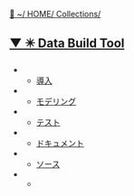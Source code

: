 [🔗 ~/ HOME/ Collections/](https://gitpress.io/@sh16ma/collections)


## [▼ ✴️ Data Build Tool](https://gitpress.io/c/databuildtool/)
- - [導入](dbt_init.md)
- - [モデリング](dbt_modeling.md)
- - [テスト](dbt_test.md)
- - [ドキュメント](dbt_doc.md)
- - [ソース](dbt_source.md)
- - []()